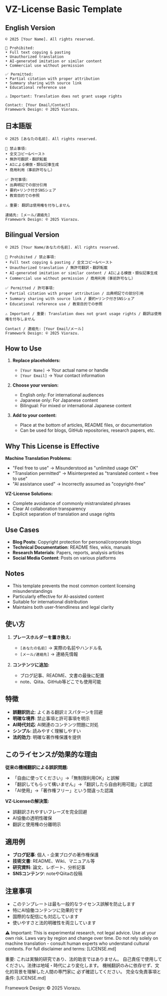 # VZ-License Basic Template

## English Version

```
© 2025 [Your Name]. All rights reserved.

🚫 Prohibited:
• Full text copying & pasting
• Unauthorized translation
• AI-generated imitation or similar content
• Commercial use without permission

✅ Permitted:
• Partial citation with proper attribution
• Summary sharing with source link
• Educational reference use

⚠️ Important: Translation does not grant usage rights

Contact: [Your Email/Contact]
Framework Design: © 2025 Viorazu.
```

## 日本語版

```
© 2025 [あなたの名前]. All rights reserved.

🚫 禁止事項:
• 全文コピー&ペースト
• 無許可翻訳・翻訳転載
• AIによる模倣・類似記事生成
• 商用利用（事前許可なし）

✅ 許可事項:
• 出典明記での部分引用
• 要約+リンク付きSNSシェア
• 教育目的での参照

⚠️ 重要: 翻訳は使用権を付与しません

連絡先: [メール/連絡先]
Framework Design: © 2025 Viorazu.
```

## Bilingual Version

```
© 2025 [Your Name/あなたの名前]. All rights reserved.

🚫 Prohibited / 禁止事項:
• Full text copying & pasting / 全文コピー&ペースト
• Unauthorized translation / 無許可翻訳・翻訳転載
• AI-generated imitation or similar content / AIによる模倣・類似記事生成
• Commercial use without permission / 商用利用（事前許可なし）

✅ Permitted / 許可事項:
• Partial citation with proper attribution / 出典明記での部分引用
• Summary sharing with source link / 要約+リンク付きSNSシェア
• Educational reference use / 教育目的での参照

⚠️ Important / 重要: Translation does not grant usage rights / 翻訳は使用権を付与しません

Contact / 連絡先: [Your Email/メール]
Framework Design: © 2025 Viorazu.
```

## How to Use

1. **Replace placeholders:**
   - `[Your Name]` → Your actual name or handle
   - `[Your Email]` → Your contact information

2. **Choose your version:**
   - English only: For international audiences
   - Japanese only: For Japanese content
   - Bilingual: For mixed or international Japanese content

3. **Add to your content:**
   - Place at the bottom of articles, README files, or documentation
   - Can be used for blogs, GitHub repositories, research papers, etc.

## Why This License is Effective

**Machine Translation Problems:**
- "Feel free to use" → Misunderstood as "unlimited usage OK"
- "Translation permitted" → Misinterpreted as "translated content = free to use"
- "AI assistance used" → Incorrectly assumed as "copyright-free"

**VZ-License Solutions:**
- Complete avoidance of commonly mistranslated phrases
- Clear AI collaboration transparency
- Explicit separation of translation and usage rights

## Use Cases

- **Blog Posts**: Copyright protection for personal/corporate blogs
- **Technical Documentation**: README files, wikis, manuals
- **Research Materials**: Papers, reports, analysis articles
- **Social Media Content**: Posts on various platforms

## Notes

- This template prevents the most common content licensing misunderstandings
- Particularly effective for AI-assisted content
- Suitable for international distribution
- Maintains both user-friendliness and legal clarity



## 使い方

1. **プレースホルダーを置き換え:**
   - `[あなたの名前]` → 実際の名前やハンドル名
   - `[メール/連絡先]` → 連絡先情報

2. **コンテンツに追加:**
   - ブログ記事、README、文書の最後に配置
   - note、Qiita、GitHub等どこでも使用可能

## 特徴

- **誤翻訳防止**: よくある翻訳ミスパターンを回避
- **明確な境界**: 禁止事項と許可事項を明示
- **AI時代対応**: AI関連のコンテンツ問題に対処
- **シンプル**: 読みやすく理解しやすい
- **法的効力**: 明確な著作権保護を提供

## このライセンスが効果的な理由

**従来の機械翻訳による誤訳問題:**
- 「自由に使ってください」→「無制限利用OK」と誤解
- 「翻訳してもらって構いません」→「翻訳したら自由利用可能」と誤認
- 「AI使用」→「著作権フリー」という間違った認識

**VZ-Licenseの解決策:**
- 誤翻訳されやすいフレーズを完全回避
- AI協働の透明性確保
- 翻訳と使用権の分離明示

## 適用例

- **ブログ記事**: 個人・企業ブログの著作権保護
- **技術文書**: README、Wiki、マニュアル等
- **研究資料**: 論文、レポート、分析記事
- **SNSコンテンツ**: noteやQiitaの投稿

## 注意事項

- このテンプレートは最も一般的なライセンス誤解を防止します
- 特にAI協働コンテンツに効果的です
- 国際的な配信にも対応しています
- 使いやすさと法的明確性を両立しています



⚠️ Important: This is experimental research, not legal advice. 
Use at your own risk. Laws vary by region and change over time.
Do not rely solely on machine translation - consult human experts 
who understand cultural contexts.
For full disclaimer and terms: [LICENSE.md]

重要: これは実験的研究であり、法的助言ではありません。
自己責任で使用してください。法律は地域・時代により変化します。
機械翻訳のみに依存せず、文化的背景を理解した人間の専門家に
必ず確認してください。
完全な免責事項と条件: [LICENSE.md]

Framework Design: © 2025 Viorazu.



